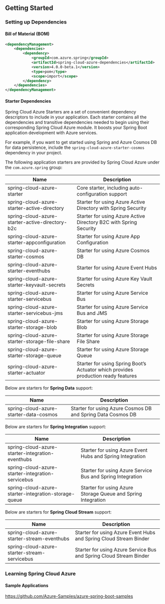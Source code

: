 ## Getting Started

### Setting up Dependencies

#### Bill of Material (BOM)
```xml
<dependencyManagement>
	<dependencies>
		<dependency>
			<groupId>com.azure.spring</groupId>
			<artifactId>spring-cloud-azure-dependencies</artifactId>
			<version>4.0.0-beta.1</version>
			<type>pom</type>
			<scope>import</scope>
		</dependency>
	</dependencies>
</dependencyManagement>
```

#### Starter Dependencies

Spring Cloud Azure Starters are a set of convenient dependency descriptors to include in your application. Each starter contains all the dependencies and transitive dependencies needed to begin using their corresponding Spring Cloud Azure module. It boosts your Spring Boot application development with Azure services.

For example, if you want to get started using Spring and Azure Cosmos DB for data persistence, include the `spring-cloud-azure-starter-cosmos` dependency in your project.

The following application starters are provided by Spring Cloud Azure under the `com.azure.spring` group:

| Name                                            | Description                                                  |
| ----------------------------------------------- | ------------------------------------------------------------ |
| spring-cloud-azure-starter                      | Core starter, including auto-configuration support           |
| spring-cloud-azure-starter-active-directory     | Starter for using Azure Active Directory with Spring Security |
| spring-cloud-azure-starter-active-directory-b2c | Starter for using Azure Active Directory B2C with Spring Security |
| spring-cloud-azure-starter-appconfiguration     | Starter for using Azure App Configuration                    |
| spring-cloud-azure-starter-cosmos               | Starter for using Azure Cosmos DB                            |
| spring-cloud-azure-starter-eventhubs            | Starter for using Azure Event Hubs                           |
| spring-cloud-azure-starter-keyvault-secrets     | Starter for using Azure Key Vault Secrets                    |
| spring-cloud-azure-starter-servicebus           | Starter for using Azure Service Bus                          |
| spring-cloud-azure-starter-servicebus-jms       | Starter for using Azure Service Bus and JMS                  |
| spring-cloud-azure-starter-storage-blob         | Starter for using Azure Storage Blob                         |
| spring-cloud-azure-starter-storage-file-share   | Starter for using Azure Storage File Share                   |
| spring-cloud-azure-starter-storage-queue        | Starter for using Azure Storage Queue                        |
| spring-cloud-azure-starter-actuator             | Starter for using Spring Boot’s Actuator which provides production ready features |

Below are starters for **Spring Data** support:

| Name                                   | Description                                                 |
| -------------------------------------- | ----------------------------------------------------------- |
| spring-cloud-azure-starter-data-cosmos | Starter for using Azure Cosmos DB and Spring Data Cosmos DB |

Below are starters for **Spring Integration** support:

| Name                                                 | Description                                                  |      |
| ---------------------------------------------------- | ------------------------------------------------------------ | ---- |
| spring-cloud-azure-starter-integration-eventhubs     | Starter for using Azure Event Hubs and Spring Integration    |      |
| spring-cloud-azure-starter-integration-servicebus    | Starter for using Azure Service Bus and Spring Integration   |      |
| spring-cloud-azure-starter-integration-storage-queue | Starter for using Azure Storage Queue and Spring Integration |      |

Below are starters for **Spring Cloud Stream** support:

| Name                                         | Description                                                  |
| -------------------------------------------- | ------------------------------------------------------------ |
| spring-cloud-azure-starter-stream-eventhubs  | Starter for using Azure Event Hubs and Spring Cloud Stream Binder |
| spring-cloud-azure-starter-stream-servicebus | Starter for using Azure Service Bus and Spring Cloud Stream Binder |

### Learning Spring Cloud Azure

#### Sample Applications

https://github.com/Azure-Samples/azure-spring-boot-samples